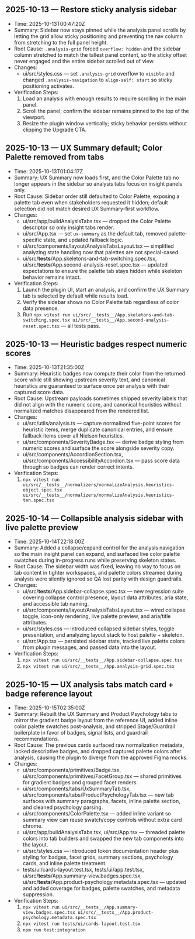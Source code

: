 ## 2025-10-13 — Restore sticky analysis sidebar

- Time: 2025-10-13T00:47:20Z
- Summary: Sidebar now stays pinned while the analysis panel scrolls by letting the grid allow sticky positioning and preventing the nav column from stretching to the full panel height.
- Root Cause: `.analysis-grid` forced `overflow: hidden` and the sidebar column stretched to match the tallest panel content, so the sticky offset never engaged and the entire sidebar scrolled out of view.
- Changes:
  - ui/src/styles.css — set `.analysis-grid` overflow to `visible` and changed `.analysis-navigation` to `align-self: start` so sticky positioning activates.
- Verification Steps:
  1) Load an analysis with enough results to require scrolling in the main panel.
  2) Scroll the panel; confirm the sidebar remains pinned to the top of the viewport.
  3) Resize the plugin window vertically; sticky behavior persists without clipping the Upgrade CTA.

## 2025-10-13 — UX Summary default; Color Palette removed from tabs

- Time: 2025-10-13T01:04:17Z
- Summary: UX Summary now loads first, and the Color Palette tab no longer appears in the sidebar so analysis tabs focus on insight panels only.
- Root Cause: Sidebar order still defaulted to Color Palette, exposing a palette tab even when stakeholders requested it hidden; default selection did not match desired UX Summary-first workflow.
- Changes:
  - ui/src/app/buildAnalysisTabs.tsx — dropped the Color Palette descriptor so only insight tabs render.
  - ui/src/App.tsx — set `ux-summary` as the default tab, removed palette-specific state, and updated fallback logic.
  - ui/src/components/layout/AnalysisTabsLayout.tsx — simplified analyzing state handling now that palettes are not special-cased.
  - ui/src/__tests__/App.skeletons-and-tab-switching.spec.tsx, ui/src/__tests__/App.second-analysis-reset.spec.tsx — updated expectations to ensure the palette tab stays hidden while skeleton behavior remains intact.
- Verification Steps:
  1) Launch the plugin UI, start an analysis, and confirm the UX Summary tab is selected by default while results load.
  2) Verify the sidebar shows no Color Palette tab regardless of color data presence.
  3) Run `npx vitest run ui/src/__tests__/App.skeletons-and-tab-switching.spec.tsx ui/src/__tests__/App.second-analysis-reset.spec.tsx` — all tests pass.

## 2025-10-13 — Heuristic badges respect numeric scores

- Time: 2025-10-13T21:35:00Z
- Summary: Heuristic badges now compute their color from the returned score while still showing upstream severity text, and canonical heuristics are guaranteed to surface once per analysis with their captured score data.
- Root Cause: Upstream payloads sometimes shipped severity labels that did not align with the numeric score, and canonical heuristics without normalized matches disappeared from the rendered list.
- Changes:
  - ui/src/utils/analysis.ts — capture normalized five-point scores for heuristic items, merge duplicate canonical entries, and ensure fallback items cover all Nielsen heuristics.
  - ui/src/components/SeverityBadge.tsx — derive badge styling from numeric scores and surface the score alongside severity copy.
  - ui/src/components/AccordionSection.tsx, ui/src/components/AccessibilityAccordion.tsx — pass score data through so badges can render correct intents.
- Verification Steps:
  1) `npx vitest run ui/src/__tests__/normalizers/normalizeAnalysis.heuristics-object.spec.tsx ui/src/__tests__/normalizers/normalizeAnalysis.heuristics-ten.spec.tsx`

## 2025-10-14 — Collapsible analysis sidebar with live palette preview

- Time: 2025-10-14T22:18:00Z
- Summary: Added a collapse/expand control for the analysis navigation so the main insight panel can expand, and surfaced live color palette swatches during in-progress runs while preserving skeleton states.
- Root Cause: The sidebar width was fixed, leaving no way to focus on tab content in tighter workspaces, and palette colors streamed during analysis were silently ignored so QA lost parity with design guardrails.
- Changes:
  - ui/src/__tests__/App.sidebar-collapse.spec.tsx — new regression suite covering collapse control presence, layout data attributes, aria state, and accessible tab naming.
  - ui/src/components/layout/AnalysisTabsLayout.tsx — wired collapse toggle, icon-only rendering, live palette preview, and aria/title attributes.
  - ui/src/styles.css — introduced collapsed sidebar styles, toggle presentation, and analyzing layout stack to host palette + skeleton.
  - ui/src/App.tsx — persisted sidebar state, tracked live palette colors from plugin messages, and passed data into the layout.
- Verification Steps:
  1) `npx vitest run ui/src/__tests__/App.sidebar-collapse.spec.tsx`
  2) `npx vitest run ui/src/__tests__/App.analysis-grid.spec.tsx`

## 2025-10-15 — UX analysis tabs match card + badge reference layout

- Time: 2025-10-15T02:35:00Z
- Summary: Rebuilt the UX Summary and Product Psychology tabs to mirror the gradient badge layout from the reference UI, added inline color palette swatches post-analysis, and stripped Stage/Guardrail boilerplate in favor of badges, signal lists, and guardrail recommendations.
- Root Cause: The previous cards surfaced raw normalization metadata, lacked descriptive badges, and dropped captured palette colors after analysis, causing the plugin to diverge from the approved Figma mocks.
- Changes:
  - ui/src/components/primitives/Badge.tsx, ui/src/components/primitives/FacetGroup.tsx — shared primitives for gradient badges and grouped facet renders.
  - ui/src/components/tabs/UxSummaryTab.tsx, ui/src/components/tabs/ProductPsychologyTab.tsx — new tab surfaces with summary paragraphs, facets, inline palette section, and cleaned psychology parsing.
  - ui/src/components/ColorPalette.tsx — added inline variant so summary view can reuse swatch/copy controls without extra card chrome.
  - ui/src/app/buildAnalysisTabs.tsx, ui/src/App.tsx — threaded palette colors into tab builders and swapped the new tab components into the layout.
  - ui/src/styles.css — introduced token documentation header plus styling for badges, facet grids, summary sections, psychology cards, and inline palette treatment.
  - tests/ui/cards-layout.test.tsx, tests/ui/app.test.tsx, ui/src/__tests__/App.summary-view.badges.spec.tsx, ui/src/__tests__/App.product-psychology.metadata.spec.tsx — updated and added coverage for badges, palette swatches, and metadata suppression.
- Verification Steps:
  1) `npx vitest run ui/src/__tests__/App.summary-view.badges.spec.tsx ui/src/__tests__/App.product-psychology.metadata.spec.tsx`
  2) `npx vitest run tests/ui/cards-layout.test.tsx`
  3) `npm run test:integration`
